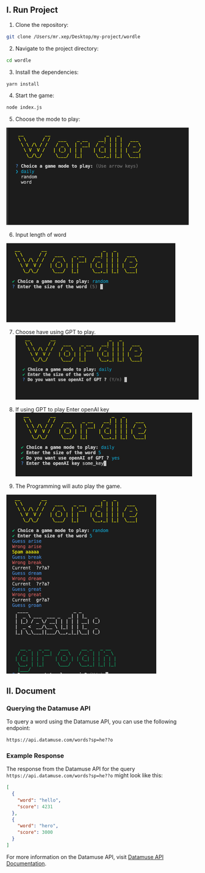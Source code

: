 ## I. Run Project

1. Clone the repository:
  ```sh
  git clone /Users/mr.xep/Desktop/my-project/wordle
  ```

2. Navigate to the project directory:
  ```sh
  cd wordle
  ```

3. Install the dependencies:
  ```sh
  yarn install
  ```

4. Start the game:
  ```sh
  node index.js
  ```

5. Choose the mode to play:

![alt text](image.png)

6. Input length of word

![alt text](image-1.png)

7. Choose have using GPT to play.
![alt text](image-3.png)

8. If using GPT to play Enter openAI key
![alt text](image-4.png)

9. The Programming will auto play the game.

![alt text](image-2.png)

## II. Document

### Querying the Datamuse API

To query a word using the Datamuse API, you can use the following endpoint:

```sh
https://api.datamuse.com/words?sp=he??o
```

### Example Response

The response from the Datamuse API for the query `https://api.datamuse.com/words?sp=he??o` might look like this:

```json
[
  {
    "word": "hello",
    "score": 4231
  },
  {
    "word": "hero",
    "score": 3000
  }
]
```

For more information on the Datamuse API, visit [Datamuse API Documentation](https://www.datamuse.com/api/).
